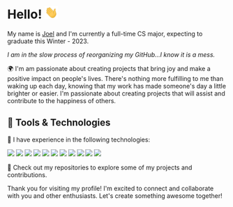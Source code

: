 <!---
Joelg96/Joelg96 is a ✨ special ✨ repository because its `README.md` (this file) appears on your GitHub profile.
You can click the Preview link to take a look at your changes.
--->
# Hello! <img src="https://raw.githubusercontent.com/StanGirard/StanGirard/master/wave.gif" width="30px">

My name is [Joel](mailto:joelgoode96@gmial.com) and I'm currently a full-time CS major, expecting to graduate this Winter - 2023.

_I am in the slow process of reorganizing my GitHub...I know it is a mess._

🌍 I'm am passionate about creating projects that bring joy and make a positive impact on people's lives.
   There's nothing more fulfilling to me than waking up each day, knowing that my work has made someone's day a little brighter or easier.
   I'm passionate about creating projects that will assist and contribute to the happiness of others.

## 🔧 Tools & Technologies

🚀 I have experience in the following technologies:


![](https://img.shields.io/badge/Code-Python-informational?style=flat&logo=python&logoColor=white&color=blue)
![](https://img.shields.io/badge/Code-Java-informational?style=flat&logo=Oracle&logoColor=white&color=blue)
![](https://img.shields.io/badge/Code-JavaScript-informational?style=flat&logo=javascript&logoColor=white&color=blue)
![](https://img.shields.io/badge/Code-HTML-informational?style=flat&logo=html5&logoColor=white&color=blue)
![](https://img.shields.io/badge/Code-CSS-informational?style=flat&logo=css3&logoColor=white&color=blue)
![](https://img.shields.io/badge/Library-React-informational?style=flat&logo=React&logoColor=white&color=green)
![](https://img.shields.io/badge/Framework-Bootstrap-informational?style=flat&logo=Bootstrap&logoColor=white&color=green)
![](https://img.shields.io/badge/Shell-Bash-informational?style=flat&logo=GNU&logoColor=white&color=red)
![](https://img.shields.io/badge/OS-Mac-informational?style=flat&logo=Apple&logoColor=white&color=red)
![](https://img.shields.io/badge/Editor-Visual%20Studio%20Code-informational?style=flat&logo=visual-studio-code&logoColor=white&color=red)
![](https://img.shields.io/badge/Editor-Eclipse-informational?style=flat&logo=eclipse&logoColor=white&color=red)


🌟 Check out my repositories to explore some of my projects and contributions.

   Thank you for visiting my profile! I'm excited to connect and collaborate with you and other enthusiasts. 
   Let's create something awesome together! 
